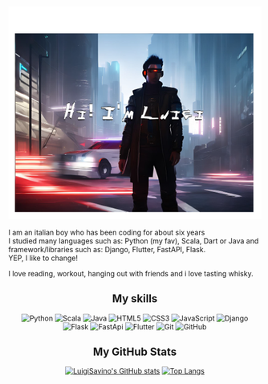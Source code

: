 <img src="./luigi.png" />

I am an italian boy who has been coding for about six years<br>
I studied many languages such as: Python (my fav), Scala, Dart or Java and framework/libraries such as: Django, Flutter, FastAPI, Flask.<br>
YEP, I like to change!<br>

I love reading, workout, hanging out with friends and i love tasting whisky.

<div align=center>
<h2>My skills</h2>
  
![Python](https://img.shields.io/badge/python-%376d9C.svg?style=for-the-badge&logo=python&logoColor=white)
![Scala](https://img.shields.io/badge/scala-%D73222.svg?style=for-the-badge&logo=scala&logoColor=white)
![Java](https://img.shields.io/badge/java-%0872B8.svg?style=for-the-badge&logo=java&logoColor=%23F7DF1E)
![HTML5](https://img.shields.io/badge/html5-%E96228.svg?style=for-the-badge&logo=html5&logoColor=white)
![CSS3](https://img.shields.io/badge/css3-%2363F1.svg?style=for-the-badge&logo=css3&logoColor=white)
![JavaScript](https://img.shields.io/badge/javascript-%EFD81D.svg?style=for-the-badge&logo=javascript&logoColor=%23F7DF1E)
![Django](https://img.shields.io/badge/django-%0C4B33.svg?style=for-the-badge&logo=django&logoColor=white)
![Flask](https://img.shields.io/badge/flask-%222222?style=for-the-badge&logo=flask&logoColor=white)
![FastApi](https://img.shields.io/badge/fastapi-%059487.svg?style=for-the-badge&logo=fastapi&logoColor=%2361DAFB)
![Flutter](https://img.shields.io/badge/flutter-%015496?style=for-the-badge&logo=flutter&logoColor=white)
![Git](https://img.shields.io/badge/git-%23F05033.svg?style=for-the-badge&logo=git&logoColor=white)
![GitHub](https://img.shields.io/badge/github-%23121011.svg?style=for-the-badge&logo=github&logoColor=white)

<h2>My GitHub Stats</h2>

  [![LuigiSavino's GitHub stats](https://github-readme-stats.vercel.app/api?username=LuigiSavino&show_icons=true&theme=radical&hide=contribs)](https://github.com/LuigiSavino/github-readme-stats)
[![Top Langs](https://github-readme-stats.vercel.app/api/top-langs/?username=LuigiSavino&layout=compact&theme=radical)](https://github.com/LuigiSavino/github-readme-stats)

  </div>

<!--
**Federica129/Federica129** is a ✨ _special_ ✨ repository because its `README.md` (this file) appears on your GitHub profile.
icons : https://github.com/Ileriayo/markdown-badges
stats : https://github.com/anuraghazra/github-readme-stats
-->
<!--
**LuigiSavino/LuigiSavino** is a ✨ _special_ ✨ repository because its `README.md` (this file) appears on your GitHub profile.

Here are some ideas to get you started:

- 🔭 I’m currently working on ...
- 🌱 I’m currently learning ...
- 👯 I’m looking to collaborate on ...
- 🤔 I’m looking for help with ...
- 💬 Ask me about ...
- 📫 How to reach me: ...
- 😄 Pronouns: ...
- ⚡ Fun fact: ...
-->
